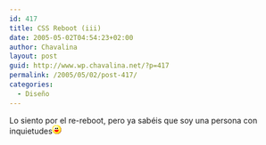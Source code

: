```yaml
---
id: 417
title: CSS Reboot (iii)
date: 2005-05-02T04:54:23+02:00
author: Chavalina
layout: post
guid: http://www.wp.chavalina.net/?p=417
permalink: /2005/05/02/post-417/
categories:
  - Diseño
---
```

Lo siento por el re-reboot, pero ya sabéis que soy una persona con inquietudes![emo](/imagenes/emoticonos/risa.gif)